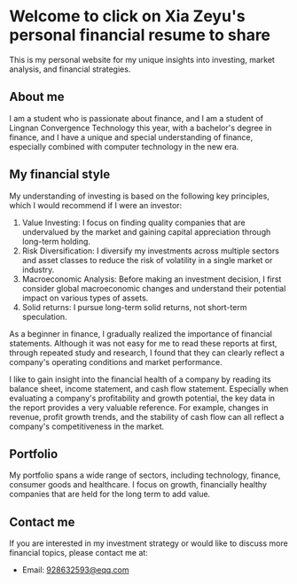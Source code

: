 # Welcome to click on Xia Zeyu's personal financial resume to share

This is my personal website for my unique insights into investing, market analysis, and financial strategies.

## About me
  I am a student who is passionate about finance, and I am a student of Lingnan Convergence Technology this year, with a bachelor's degree in finance, and I have a unique and special understanding of finance, especially combined with computer technology in the new era.
## My financial style
My understanding of investing is based on the following key principles, which I would recommend if I were an investor:

1. Value Investing: I focus on finding quality companies that are undervalued by the market and gaining capital appreciation through long-term holding.
2. Risk Diversification: I diversify my investments across multiple sectors and asset classes to reduce the risk of volatility in a single market or industry.
3. Macroeconomic Analysis: Before making an investment decision, I first consider global macroeconomic changes and understand their potential impact on various types of assets.
4. Solid returns: I pursue long-term solid returns, not short-term speculation.

  As a beginner in finance, I gradually realized the importance of financial statements. Although it was not easy for me to read these reports at first, through repeated study and research, I found that they can clearly reflect a company's operating conditions and market performance.

  I like to gain insight into the financial health of a company by reading its balance sheet, income statement, and cash flow statement. Especially when evaluating a company's profitability and growth potential, the key data in the report provides a very valuable reference. For example, changes in revenue, profit growth trends, and the stability of cash flow can all reflect a company's competitiveness in the market.

## Portfolio
My portfolio spans a wide range of sectors, including technology, finance, consumer goods and healthcare. I focus on growth, financially healthy companies that are held for the long term to add value.

## Contact me
If you are interested in my investment strategy or would like to discuss more financial topics, please contact me at:
- Email: 928632593@eqq.com
